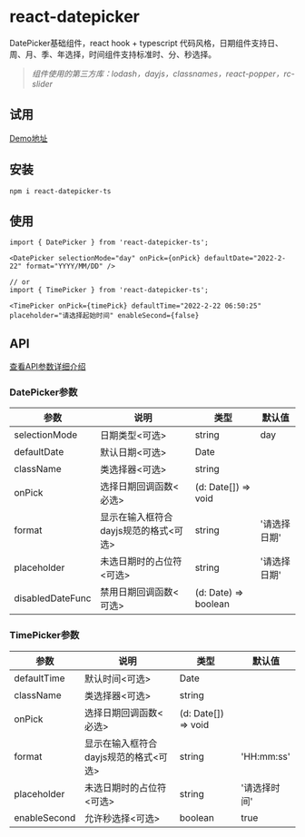 # react-datepicker
DatePicker基础组件，react hook + typescript 代码风格，日期组件支持日、周、月、季、年选择，时间组件支持标准时、分、秒选择。

> <i>组件使用的第三方库：lodash，dayjs，classnames，react-popper，rc-slider</i>

## 试用

[Demo地址](liuyuqin1991.github.io/react-datepicker/)

## 安装

```
npm i react-datepicker-ts

```
## 使用

```
import { DatePicker } from 'react-datepicker-ts';

<DatePicker selectionMode="day" onPick={onPick} defaultDate="2022-2-22" format="YYYY/MM/DD" />

// or
import { TimePicker } from 'react-datepicker-ts';

<TimePicker onPick={timePick} defaultTime="2022-2-22 06:50:25" placeholder="请选择起始时间" enableSecond={false}

```

## API

[查看API参数详细介绍](./README_API.md)

### DatePicker参数

| 参数 | 说明 | 类型 | 默认值 |
| ---- | ---- | ---- | ---- |
| selectionMode | 日期类型<可选> | string | day |
| defaultDate | 默认日期<可选> | Date | |
| className  | 类选择器<可选> |string | |
| onPick  | 选择日期回调函数<必选> | (d: Date[]) => void | |
| format  | 显示在输入框符合dayjs规范的格式<可选> | string | '请选择日期' |
| placeholder  | 未选日期时的占位符<可选> | string | '请选择日期'|
| disabledDateFunc  | 禁用日期回调函数<可选> | (d: Date) => boolean | |

### TimePicker参数

| 参数 | 说明 | 类型 | 默认值 |
| ---- | ---- | ---- | ---- |
| defaultTime | 默认时间<可选> | Date | |
| className  | 类选择器<可选> |string | |
| onPick  | 选择日期回调函数<必选> | (d: Date[]) => void | |
| format  | 显示在输入框符合dayjs规范的格式<可选> | string | 'HH:mm:ss' |
| placeholder  | 未选日期时的占位符<可选> | string | '请选择时间' |
| enableSecond  | 允许秒选择<可选> | boolean | true |